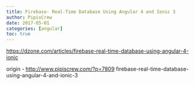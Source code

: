 ```yaml
---
title: Firebase- Real-Time Database Using Angular 4 and Ionic 3
author: PipisCrew
date: 2017-05-01
categories: [angular]
toc: true
---
```


https://dzone.com/articles/firebase-real-time-database-using-angular-4-ionic

origin - http://www.pipiscrew.com/?p=7809 firebase-real-time-database-using-angular-4-and-ionic-3